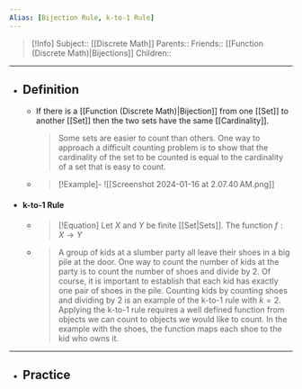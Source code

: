 ```yaml
---
Alias: [Bijection Rule, k-to-1 Rule]
---
```

> [!Info]
> Subject:: [[Discrete Math]]
> Parents:: 
> Friends:: [[Function (Discrete Math)|Bijections]]
> Children:: 
---
- ## Definition
	- If there is a [[Function (Discrete Math)|Bijection]] from one [[Set]] to another [[Set]] then the two sets have the same [[Cardinality]].
	  > Some sets are easier to count than others. One way to approach a difficult counting problem is to show that the cardinality of the set to be counted is equal to the cardinality of a set that is easy to count.
	- > [!Example]-
	  > ![[Screenshot 2024-01-16 at 2.07.40 AM.png]]
- #### k-to-1 Rule
	- > [!Equation]
	  > Let $X$ and $Y$ be finite [[Set|Sets]]. The function $f:X \to Y$
	- > A group of kids at a slumber party all leave their shoes in a big pile at the door. One way to count the number of kids at the party is to count the number of shoes and divide by $2$. Of course, it is important to establish that each kid has exactly one pair of shoes in the pile. Counting kids by counting shoes and dividing by $2$ is an example of the k-to-1 rule with $k=2$. Applying the k-to-1 rule requires a well defined function from objects we can count to objects we would like to count. In the example with the shoes, the function maps each shoe to the kid who owns it.
---
- ## Practice